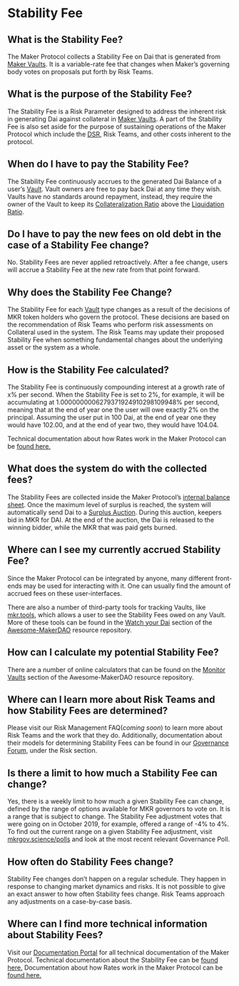 # Stability Fee

## What is the Stability Fee?

The Maker Protocol collects a Stability Fee on Dai that is generated from [Maker Vaults](vault.md). It is a variable-rate fee that changes when Maker’s governing body votes on proposals put forth by Risk Teams.

## What is the purpose of the Stability Fee?

The Stability Fee is a Risk Parameter designed to address the inherent risk in generating Dai against collateral in [Maker Vaults](vault.md). A part of the Stability Fee is also set aside for the purpose of sustaining operations of the Maker Protocol which include the [DSR](dsr.md), Risk Teams, and other costs inherent to the protocol.

## When do I have to pay the Stability Fee?

The Stability Fee continuously accrues to the generated Dai Balance of a user’s [Vault](vault.md). Vault owners are free to pay back Dai at any time they wish. Vaults have no standards around repayment, instead, they require the owner of the Vault to keep its [Collateralization Ratio](vault.md#what-is-the-collateralization-ratio) above the [Liquidation Ratio](liquidation.md#what-is-the-liquidation-ratio).

## Do I have to pay the new fees on old debt in the case of a Stability Fee change?

No. Stability Fees are never applied retroactively. After a fee change, users will accrue a Stability Fee at the new rate from that point forward.

## Why does the Stability Fee Change?

The Stability Fee for each [Vault](vault.md) type changes as a result of the decisions of MKR token holders who govern the protocol. These decisions are based on the recommendation of Risk Teams who perform risk assessments on Collateral used in the system. The Risk Teams may update their proposed Stability Fee when something fundamental changes about the underlying asset or the system as a whole.

## How is the Stability Fee calculated?

The Stability Fee is continuously compounding interest at a growth rate of x% per second. When the Stability Fee is set to 2%, for example, it will be accumulating at 1.0000000006279371924910298109948‬% per second, meaning that at the end of year one the user will owe exactly 2% on the principal. Assuming the user put in 100 Dai, at the end of year one they would have 102.00, and at the end of year two, they would have 104.04.

Technical documentation about how Rates work in the Maker Protocol can be [found here.](https://docs.makerdao.com/smart-contract-modules/rates-module)

## What does the system do with the collected fees?

The Stability Fees are collected inside the Maker Protocol’s [internal balance sheet](https://docs.makerdao.com/smart-contract-modules/core-module/vat-detailed-documentation). Once the maximum level of surplus is reached, the system will automatically send Dai to a [Surplus Auction](https://docs.makerdao.com/auctions/the-auctions-of-the-maker-protocol#surplus-auction). During this auction, keepers bid in MKR for DAI. At the end of the auction, the Dai is released to the winning bidder, while the MKR that was paid gets burned.

## Where can I see my currently accrued Stability Fee?

Since the Maker Protocol can be integrated by anyone, many different front-ends may be used for interacting with it. One can usually find the amount of accrued fees on these user-interfaces.

There are also a number of third-party tools for tracking Vaults, like [mkr.tools](https://mkr.tools/cdps), which allows a user to see the Stability Fees owed on any Vault. More of these tools can be found in the [Watch your Dai](https://awesome.makerdao.com/#watch-dai) section of the [Awesome-MakerDAO](https://awesome.makerdao.com/) resource repository.

## How can I calculate my potential Stability Fee?

There are a number of online calculators that can be found on the [Monitor Vaults](https://awesome.makerdao.com/#monitor-vaults) section of the Awesome-MakerDAO resource repository.

## Where can I learn more about Risk Teams and how Stability Fees are determined?

Please visit our Risk Management FAQ(_coming soon_) to learn more about Risk Teams and the work that they do. Additionally, documentation about their models for determining Stability Fees can be found in our [Governance Forum](https://forum.makerdao.com/), under the Risk section.

## Is there a limit to how much a Stability Fee can change?

Yes, there is a weekly limit to how much a given Stability Fee can change, defined by the range of options available for MKR  governors to vote on. It is a range that is subject to change. The Stability Fee adjustment votes that were going on in October 2019, for example, offered a range of -4% to 4%. To find out the current range on a given Stability Fee adjustment, visit [mkrgov.science/polls](https://mkrgov.science/polls) and look at the most recent relevant Governance Poll.

## How often do Stability Fees change?

Stability Fee changes don’t happen on a regular schedule. They happen in response to changing market dynamics and risks. It is not possible to give an exact answer to how often Stability fees change. Risk Teams approach any adjustments on a case-by-case basis.

## Where can I find more technical information about Stability Fees?

Visit our [Documentation Portal](https://docs.makerdao.com/) for all technical documentation of the Maker Protocol. Technical documentation about the Stability Fee can be [found here.](https://docs.makerdao.com/smart-contract-modules/rates-module/jug-detailed-documentation) Documentation about how Rates work in the Maker Protocol can be [found here.](https://docs.makerdao.com/smart-contract-modules/rates-module)
